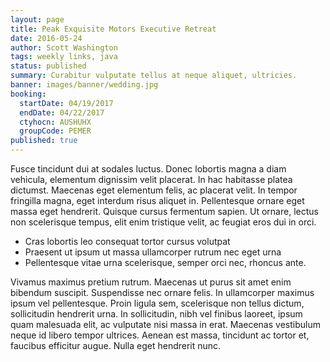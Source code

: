 ```yaml
---
layout: page
title: Peak Exquisite Motors Executive Retreat
date: 2016-05-24
author: Scott Washington
tags: weekly links, java
status: published
summary: Curabitur vulputate tellus at neque aliquet, ultricies.
banner: images/banner/wedding.jpg
booking:
  startDate: 04/19/2017
  endDate: 04/22/2017
  ctyhocn: AUSHUHX
  groupCode: PEMER
published: true
---
```

Fusce tincidunt dui at sodales luctus. Donec lobortis magna a diam vehicula, elementum dignissim velit placerat. In hac habitasse platea dictumst. Maecenas eget elementum felis, ac placerat velit. In tempor fringilla magna, eget interdum risus aliquet in. Pellentesque ornare eget massa eget hendrerit. Quisque cursus fermentum sapien. Ut ornare, lectus non scelerisque tempus, elit enim tristique velit, ac feugiat eros dui in orci.

* Cras lobortis leo consequat tortor cursus volutpat
* Praesent ut ipsum ut massa ullamcorper rutrum nec eget urna
* Pellentesque vitae urna scelerisque, semper orci nec, rhoncus ante.

Vivamus maximus pretium rutrum. Maecenas ut purus sit amet enim bibendum suscipit. Suspendisse nec ornare felis. In ullamcorper maximus ipsum vel pellentesque. Proin ligula sem, scelerisque non tellus dictum, sollicitudin hendrerit urna. In sollicitudin, nibh vel finibus laoreet, ipsum quam malesuada elit, ac vulputate nisi massa in erat. Maecenas vestibulum neque id libero tempor ultrices. Aenean est massa, tincidunt ac tortor et, faucibus efficitur augue. Nulla eget hendrerit nunc.
